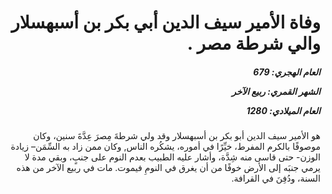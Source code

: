 <h1 dir="rtl">وفاة الأمير سيف الدين أبي بكر بن أسبهسلار والي شرطة مصر .</h1>

<h5 dir="rtl">العام الهجري:  679

الشهر القمري: ربيع الآخر

العام الميلادي: 1280</h5>

<p dir="rtl">هو الأمير سيف الدين أبو بكر بن أسبهسلار وقد ولي شرطةَ مِصرَ عِدَّةَ سنين، وكان موصوفًا بالكرم المفرط، خيِّرًا في أموره، يشكُره الناس, وكان ممن زاد به السِّمَن– زيادة الوزن- حتى قاسى منه شِدَّة، وأشار عليه الطبيب بعدم النوم على جنبٍ، وبقي مدة لا يرمي جنبَه إلى الأرض خوفًا من أن يغرق في النومِ فيموت. مات في ربيع الآخر من هذه السنة، ودُفِنَ في القرافة.</p></br>
